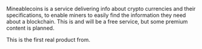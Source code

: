 Mineablecoins is a service delivering info about crypto currencies and their specifications, to enable miners to easily find the information they need about a blockchain.
This is and will be a free service, but some premium content is planned.


This is the first real product from.
